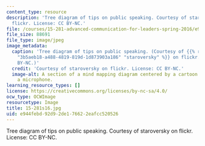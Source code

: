 ```yaml
---
content_type: resource
description: 'Tree diagram of tips on public speaking. Courtesy of staroversky on
  flickr. License: CC BY-NC.'
file: /courses/15-281-advanced-communication-for-leaders-spring-2016/e944febd92d92de176622eafcc520526_15-281s16.jpg
file_size: 88691
file_type: image/jpeg
image_metadata:
  caption: 'Tree diagram of tips on public speaking. (Courtesy of {{% resource_link
    "3b5aeb18-a488-4819-819d-1d873903a186" "staroversky" %}} on flickr. License: CC
    BY-NC.)'
  credit: 'Courtesy of staroversky on flickr. License: CC BY-NC.'
  image-alt: A section of a mind mapping diagram centered by a cartoon guy holding
    a microphone.
learning_resource_types: []
license: https://creativecommons.org/licenses/by-nc-sa/4.0/
ocw_type: OCWImage
resourcetype: Image
title: 15-281s16.jpg
uid: e944febd-92d9-2de1-7662-2eafcc520526
---
```

Tree diagram of tips on public speaking. Courtesy of staroversky on flickr. License: CC BY-NC.